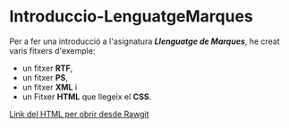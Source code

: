 # Introduccio-LenguatgeMarques

Per a fer una introducció a l'asignatura **_Llenguatge de Marques_**, he creat varis fitxers d'exemple: 
* un fitxer **RTF**, 
* un fitxer **PS**, 
* un fitxer **XML** i 
* un Fitxer **HTML** que llegeix el **CSS**. 

[Link del HTML per obrir desde Rawgit](https://rawgit.com/gflorianom/Introduccio-LenguatgeMarques/master/ejemplo.html)

